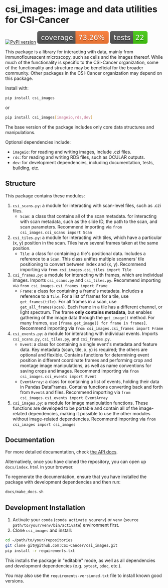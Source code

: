 # csi_images: image and data utilities for CSI-Cancer

[![PyPI version](https://img.shields.io/pypi/v/csi-images)](https://pypi.org/project/csi-images/)
![Coverage Badge](docs/coverage.svg)
![Tests Badge](docs/tests.svg)

This package is a library for interacting with data, mainly from immunoflourescent
microscopy, such as cells and the images thereof.
While much of the functionality is specific to the CSI-Cancer organization, some of the
functionality and structure may be beneficial for the broader community.
Other packages in the CSI-Cancer organization may depend on this package.

Install with:

```bash
pip install csi_images
```

or

```bash
pip install csi_images[imageio,rds,dev]
```

The base version of the package includes only core data structures and manipulations.

Optional dependencies include:

* `imageio`: for reading and writing images, include .czi files.
* `rds`: for reading and writing RDS files, such as OCULAR outputs.
* `dev`: for development dependencies, including documentation, tests, building, etc.

## Structure

This package contains these modules:

1. `csi_scans.py`: a module for interacting with scan-level files, such as .czi files.
    * `Scan`: a class that contains all of the scan metadata. for interacting with scan
      metadata, such as the slide ID, the path to the scan, and scan parameters.
      Recommend importing via `from csi_images.csi_scans import Scan`
2. `csi_tiles.py`: a module for interacting with tiles, which have a particular (x, y)
   position in the scan. Tiles have several frames taken at the same position.
    * `Tile`: a class for containing a tile's positional data. Includes a reference to a
      `Scan`. This class unifies multiple scanners' tile positioning to convert between
      index and (x, y). Recommend importing via `from csi_images.csi_tiles import Tile`
3. `csi_frames.py`: a module for interacting with frames, which are individual images.
   Imports `csi_scans.py` and `csi_tiles.py`. Recommend importing via
   `from csi_images.csi_frames import Frame`
    * `Frame`: a class for containing a frame's metadata. Includes a reference to a
      `Tile`. For a list of frames for a tile, use `get_frames(tile)`. For
      all frames in a scan, use `get_all_frames(scan)`. Each frame in a tile has a
      different channel, or light spectrum. The frame **only contains metadata**,
      but enables gathering of the image data through the `get_image()` method. For
      many frames, use `[frame.get_image() for frame in frames]`. Recommend importing
      via `from csi_images.csi_frames import Frame`
4. `csi_events.py`: a module for interacting with individual events. Imports
   `csi_scans.py`, `csi_tiles.py`, and `csi_frames.py`.
    * `Event`: a class for containing a single event's metadata and feature data. Key
      metadata (scan, tile, x, y) is required; the others are optional and flexible.
      Contains functions for determining event position in different coordinate frames
      and performing crop and montage image manipulations, as well as name conventions
      for saving crops and images. Recommend importing via
      `from csi_images.csi_events import Event`
    * `EventArray`: a class for containing a list of events, holding their data in
      Pandas DataFrames. Contains functions converting back and forth from `Event`s and
      files. Recommend importing via `from csi_images.csi_events import EventArray`
5. `csi_images.py`: a module for image manipulation functions. These functions are
   developed to be portable and contain all of the image-related dependencies, making it
   possible to use the other modules without image-related dependencies. Recommend
   importing via `from csi_images import csi_images`

## Documentation

For more detailed documentation, check
[the API docs](https://csi-cancer.github.io/csi_images/).

Alternatively, once you have cloned the repository, you can open up `docs/index.html` in
your browser.

To regenerate the documentation, ensure that you have installed the package with
development dependencies and then run:

```bash
docs/make_docs.sh
```

## Development Installation

1. Activate your `conda` (`conda activate yourenv`) or
   `venv` (`source path/to/your/venv/bin/activate`) environment first.
2. Clone `csi_images` and install:

```bash
cd ~/path/to/your/repositories
git clone git@github.com:CSI-Cancer/csi_images.git
pip install -r requirements.txt
```

This installs the package in "editable" mode, as well as all dependencies and
development dependencies (e.g. `pytest`, `pdoc`, etc.).

You may also use the `requirements-versioned.txt` file to install known good versions.
